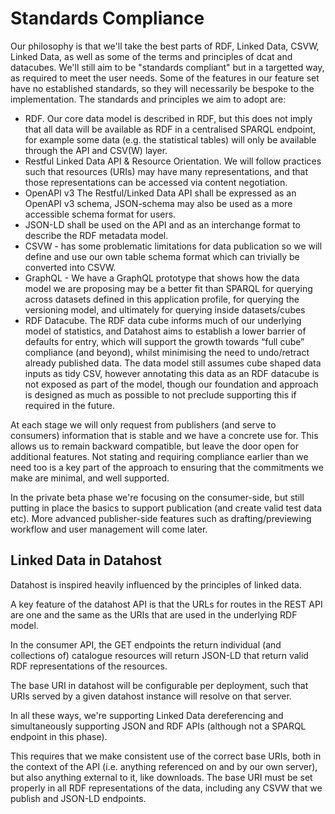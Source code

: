 # Standards Compliance

Our philosophy is that we'll take the best parts of RDF, Linked Data, CSVW, Linked Data, as well as some of the terms and principles of dcat and datacubes. We'll still aim to be "standards compliant" but in a targetted way, as required to meet the user needs.  Some of the features in our feature set have no established standards, so they will necessarily be bespoke to the implementation.  The standards and principles we aim to adopt are:

- RDF.  Our core data model is described in RDF, but this does not imply that all data will be available as RDF in a centralised SPARQL endpoint, for example  some data (e.g. the statistical tables) will only be available through the API and CSV(W) layer.
- Restful Linked Data API & Resource Orientation.  We will follow practices such that resources (URIs) may have many representations, and that those representations can be accessed via content negotiation.
- OpenAPI v3 The Restful/Linked Data API shall be expressed as an OpenAPI v3 schema, JSON-schema may also be used as a more accessible schema format for users.
- JSON-LD shall be used on the API and as an interchange format to describe the RDF metadata model.
- CSVW - has some problematic limitations for data publication so we will define and use our own table schema format which can trivially be converted into CSVW.
- GraphQL - We have a GraphQL prototype that shows how the data model we are proposing may be a better fit than SPARQL for querying across datasets defined in this application profile, for querying the versioning model, and ultimately for querying inside datasets/cubes
- RDF Datacube.  The RDF data cube informs much of our underlying model of statistics, and Datahost aims to establish a lower barrier of defaults for entry, which will support the growth towards “full cube” compliance (and beyond), whilst minimising the need to undo/retract already published data.  The data model still assumes cube shaped data inputs as tidy CSV, however annotating this data as an RDF datacube is not exposed as part of the model, though our foundation and approach is designed as much as possible to not preclude supporting this if required in the future.

At each stage we will only request from publishers (and serve to consumers) information that is stable and we have a concrete use for. This allows us to remain backward compatible, but leave the door open for additional features.  Not stating and requiring compliance earlier than we need too is a key part of the approach to ensuring that the commitments we make are minimal, and well supported.

In the private beta phase we're focusing on the consumer-side, but still putting in place the basics to support publication (and create valid test data etc). More advanced publisher-side features such as drafting/previewing workflow and user management will come later.

## Linked Data in Datahost

Datahost is inspired heavily influenced by the principles of linked data.

A key feature of the datahost API is that the URLs for routes in the REST API are one and the same as the URIs that are used in the underlying RDF model.

In the consumer API, the GET endpoints the return individual (and collections of) catalogue resources will return JSON-LD that return valid RDF representations of the resources.

The base URI in datahost will be configurable per deployment, such that URIs served by a given datahost instance will resolve on that server.

In all these ways, we're supporting Linked Data dereferencing and simultaneously supporting JSON and RDF APIs (although not a SPARQL endpoint in this phase).

This requires that we make consistent use of the correct base URIs, both in the context of the API (i.e. anything referenced on and by our own server), but also anything external to it, like downloads. The base URI must be set properly in all RDF representations of the data, including any CSVW that we publish and JSON-LD endpoints.
